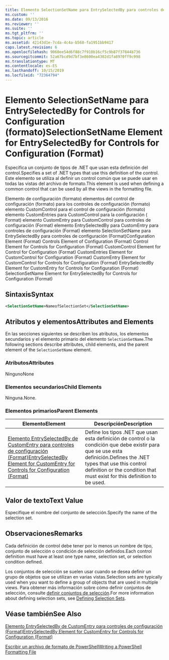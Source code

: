 ```yaml
---
title: Elemento SelectionSetName para EntrySelectedBy para controles de configuración (Format) | Microsoft Docs
ms.custom: ''
ms.date: 09/13/2016
ms.reviewer: ''
ms.suite: ''
ms.tgt_pltfrm: ''
ms.topic: article
ms.assetid: 42143d1e-7cda-4c4a-b568-fa1951bb9417
caps.latest.revision: 6
ms.openlocfilehash: 9060ee54d6f88c7f910b16cf5c9b87f37844b736
ms.sourcegitcommit: 52a67bcd9d7bf3e8600ea4302d1fa8970ff9c998
ms.translationtype: MT
ms.contentlocale: es-ES
ms.lasthandoff: 10/15/2019
ms.locfileid: "72364794"
---
```

# <a name="selectionsetname-element-for-entryselectedby-for-controls-for-configuration-format"></a><span data-ttu-id="5b1be-102">Elemento SelectionSetName para EntrySelectedBy for Controls for Configuration (formato)</span><span class="sxs-lookup"><span data-stu-id="5b1be-102">SelectionSetName Element for EntrySelectedBy for Controls for Configuration (Format)</span></span>

<span data-ttu-id="5b1be-103">Especifica un conjunto de tipos de .NET que usan esta definición del control.</span><span class="sxs-lookup"><span data-stu-id="5b1be-103">Specifies a set of .NET types that use this definition of the control.</span></span> <span data-ttu-id="5b1be-104">Este elemento se utiliza al definir un control común que se puede usar en todas las vistas del archivo de formato.</span><span class="sxs-lookup"><span data-stu-id="5b1be-104">This element is used when defining a common control that can be used by all the views in the formatting file.</span></span>

<span data-ttu-id="5b1be-105">Elemento de configuración (formato) elementos del control de configuración (formato) para los controles de configuración (formato) elemento CustomControl para el control de configuración (formato) elemento CustomEntries para CustomControl para la configuración ( Format) elemento CustomEntry para CustomControl para controles de configuración (Format) elemento EntrySelectedBy para CustomEntry para controles de configuración (Format) elemento SelectionSetName para EntrySelectedBy para controles de configuración (Format)</span><span class="sxs-lookup"><span data-stu-id="5b1be-105">Configuration Element (Format) Controls Element of Configuration (Format) Control Element for Controls for Configuration (Format) CustomControl Element for Control for Configuration (Format) CustomEntries Element for CustomControl for Configuration (Format) CustomEntry Element for CustomControl for Controls for Configuration (Format) EntrySelectedBy Element for CustomEntry for Controls for Configuration (Format) SelectionSetName Element for EntrySelectedBy for Controls for Configuration (Format)</span></span>

## <a name="syntax"></a><span data-ttu-id="5b1be-106">Sintaxis</span><span class="sxs-lookup"><span data-stu-id="5b1be-106">Syntax</span></span>

```xml
<SelectionSetName>NameofSelectionSet</SelectionSetName>

```

## <a name="attributes-and-elements"></a><span data-ttu-id="5b1be-107">Atributos y elementos</span><span class="sxs-lookup"><span data-stu-id="5b1be-107">Attributes and Elements</span></span>

<span data-ttu-id="5b1be-108">En las secciones siguientes se describen los atributos, los elementos secundarios y el elemento primario del elemento `SelectionSetName`.</span><span class="sxs-lookup"><span data-stu-id="5b1be-108">The following sections describe attributes, child elements, and the parent element of the `SelectionSetName` element.</span></span>

### <a name="attributes"></a><span data-ttu-id="5b1be-109">Atributos</span><span class="sxs-lookup"><span data-stu-id="5b1be-109">Attributes</span></span>

<span data-ttu-id="5b1be-110">Ninguno</span><span class="sxs-lookup"><span data-stu-id="5b1be-110">None</span></span>

### <a name="child-elements"></a><span data-ttu-id="5b1be-111">Elementos secundarios</span><span class="sxs-lookup"><span data-stu-id="5b1be-111">Child Elements</span></span>

<span data-ttu-id="5b1be-112">Ninguna.</span><span class="sxs-lookup"><span data-stu-id="5b1be-112">None.</span></span>

### <a name="parent-elements"></a><span data-ttu-id="5b1be-113">Elementos primarios</span><span class="sxs-lookup"><span data-stu-id="5b1be-113">Parent Elements</span></span>

|<span data-ttu-id="5b1be-114">Elemento</span><span class="sxs-lookup"><span data-stu-id="5b1be-114">Element</span></span>|<span data-ttu-id="5b1be-115">Descripción</span><span class="sxs-lookup"><span data-stu-id="5b1be-115">Description</span></span>|
|-------------|-----------------|
|[<span data-ttu-id="5b1be-116">Elemento EntrySelectedBy de CustomEntry para controles de configuración (Format)</span><span class="sxs-lookup"><span data-stu-id="5b1be-116">EntrySelectedBy Element for CustomEntry for Controls for Configuration (Format)</span></span>](./entryselectedby-element-for-customentry-for-controls-for-configuration-format.md)|<span data-ttu-id="5b1be-117">Define los tipos .NET que usan esta definición de control o la condición que debe existir para que se use esta definición.</span><span class="sxs-lookup"><span data-stu-id="5b1be-117">Defines the .NET types that use this control definition or the condition that must exist for this definition to be used.</span></span>|

## <a name="text-value"></a><span data-ttu-id="5b1be-118">Valor de texto</span><span class="sxs-lookup"><span data-stu-id="5b1be-118">Text Value</span></span>

<span data-ttu-id="5b1be-119">Especifique el nombre del conjunto de selección.</span><span class="sxs-lookup"><span data-stu-id="5b1be-119">Specify the name of the selection set.</span></span>

## <a name="remarks"></a><span data-ttu-id="5b1be-120">Observaciones</span><span class="sxs-lookup"><span data-stu-id="5b1be-120">Remarks</span></span>

<span data-ttu-id="5b1be-121">Cada definición de control debe tener por lo menos un nombre de tipo, conjunto de selección o condición de selección definidos.</span><span class="sxs-lookup"><span data-stu-id="5b1be-121">Each control definition must have at least one type name, selection set, or selection condition defined.</span></span>

<span data-ttu-id="5b1be-122">Los conjuntos de selección se suelen usar cuando se desea definir un grupo de objetos que se utilizan en varias vistas.</span><span class="sxs-lookup"><span data-stu-id="5b1be-122">Selection sets are typically used when you want to define a group of objects that are used in multiple views.</span></span> <span data-ttu-id="5b1be-123">Para obtener más información sobre cómo definir conjuntos de selección, consulte [definir conjuntos de selección](./defining-selection-sets.md).</span><span class="sxs-lookup"><span data-stu-id="5b1be-123">For more information about defining selection sets, see [Defining Selection Sets](./defining-selection-sets.md).</span></span>

## <a name="see-also"></a><span data-ttu-id="5b1be-124">Véase también</span><span class="sxs-lookup"><span data-stu-id="5b1be-124">See Also</span></span>

[<span data-ttu-id="5b1be-125">Elemento EntrySelectedBy de CustomEntry para controles de configuración (Format)</span><span class="sxs-lookup"><span data-stu-id="5b1be-125">EntrySelectedBy Element for CustomEntry for Controls for Configuration (Format)</span></span>](./entryselectedby-element-for-customentry-for-controls-for-configuration-format.md)

[<span data-ttu-id="5b1be-126">Escribir un archivo de formato de PowerShell</span><span class="sxs-lookup"><span data-stu-id="5b1be-126">Writing a PowerShell Formatting File</span></span>](./writing-a-powershell-formatting-file.md)

